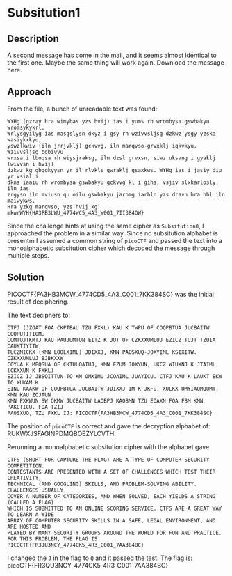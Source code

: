 # Subsitution1

## Description

A second message has come in the mail, and it seems almost identical to the first one. Maybe the same thing will work again.
Download the message here.

## Approach
From the file, a bunch of unreadable text was found:
```
WYHg (gzray hra wimybas yzs hvij) ias i yums rh wrombysa gswbakyu wromsykykrl. 
Wrlysgyilyg ias masgslysn dkyz i gsy rh wzivvsljsg dzkwz ysgy yzska wasiykxkyu, 
yswzlkwiv (iln jrrjvklj) gckvvg, iln marqvso-grvxklj iqkvkyu. Wzivvsljsg bgbivvu 
wrxsa i lboqsa rh wiysjraksg, iln dzsl grvxsn, siwz uksvng i gyaklj (wivvsn i hvij) 
dzkwz kg gbqokyysn yr il rlvkls gwraklj gsaxkws. WYHg ias i jasiy diu yr vsial i 
dkns iaaiu rh wrombysa gswbakyu gckvvg kl i gihs, vsjiv slxkarlosly, iln ias 
zrgysn iln mviusn qu oilu gswbakyu jarbmg iarbln yzs dravn hra hbl iln maiwykws.
Hra yzkg marqvso, yzs hvij kg: mkwrWYH{HA3FB3LWU_4774WC5_4A3_W001_7II384QW}
```

Since the challenge hints at using the same cipher as `Subsitution0`, I approached the problem in a similar way.
Since no subsitution alphabet is presentm I assumed a common string of `picoCTF` and passed the text into a monoalphabetic subsitution cipher which decoded the message through multiple steps.

## Solution
PICOCTF{FA3HB3MCW_4774CD5_4A3_C001_7KK384SC} was the initial result of deciphering.

The text deciphers to:
```
CTFJ (JZOAT FOA CKPTBAU TZU FXKL) KAU K TWPU OF COQPBTUA JUCBAITW COQPUTITIOM. 
COMTUJTKMTJ KAU PAUJUMTUN EITZ K JUT OF CZKXXUMLUJ EZICZ TUJT TZUIA CAUKTIYITW,
TUCZMICKX (KMN LOOLXIML) JDIXXJ, KMN PAOSXUQ-JOXYIML KSIXITW. CZKXXUMLUJ BJBKXXW 
COYUA K MBQSUA OF CKTULOAIUJ, KMN EZUM JOXYUN, UKCZ WIUXNJ K JTAIML (CKXXUN K FXKL)
EZICZ IJ JBSQITTUN TO KM OMXIMU JCOAIML JUAYICU. CTFJ KAU K LAUKT EKW TO XUKAM K 
EINU KAAKW OF COQPBTUA JUCBAITW JDIXXJ IM K JKFU, XULKX UMYIAOMQUMT, KMN KAU ZOJTUN
KMN PXKWUN SW QKMW JUCBAITW LAOBPJ KAOBMN TZU EOAXN FOA FBM KMN PAKCTICU. FOA TZIJ 
PAOSXUQ, TZU FXKL IJ: PICOCTF{FA3HB3MCW_4774CD5_4A3_C001_7KK384SC}
```

The position of `picoCTF` is correct and gave the decryption alphabet of: RUKWXJSFAGINPDMQBOEZYLCVTH.

Rerunning a monoalphabetic subsitution cipher with the alphabet gave: 
```
CTFS (SHORT FOR CAPTURE THE FLAG) ARE A TYPE OF COMPUTER SECURITY COMPETITION. 
CONTESTANTS ARE PRESENTED WITH A SET OF CHALLENGES WHICH TEST THEIR CREATIVITY,
TECHNICAL (AND GOOGLING) SKILLS, AND PROBLEM-SOLVING ABILITY. CHALLENGES USUALLY
COVER A NUMBER OF CATEGORIES, AND WHEN SOLVED, EACH YIELDS A STRING (CALLED A FLAG)
WHICH IS SUBMITTED TO AN ONLINE SCORING SERVICE. CTFS ARE A GREAT WAY TO LEARN A WIDE
ARRAY OF COMPUTER SECURITY SKILLS IN A SAFE, LEGAL ENVIRONMENT, AND ARE HOSTED AND 
PLAYED BY MANY SECURITY GROUPS AROUND THE WORLD FOR FUN AND PRACTICE. 
FOR THIS PROBLEM, THE FLAG IS: PICOCTF{FR3JU3NCY_4774CK5_4R3_C001_7AA384BC}
```


I changed the `J` in the flag to `Q` and it passed the test. The flag is: picoCTF{FR3QU3NCY_4774CK5_4R3_C001_7AA384BC}



